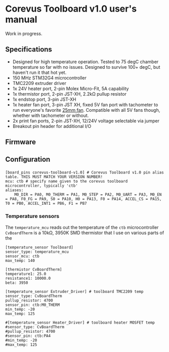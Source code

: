 # Corevus Toolboard v1.0 user's manual

Work in progress.

## Specifications
- Designed for high temperature operation. Tested to 75 degC chamber temperature so far with no issues. Designed to survive 100+ degC, but haven't run it that hot yet.
- 150 MHz STM32G4 microcontroller
- TMC2209 extruder driver
- 1x 24V heater port, 2-pin Molex Micro-Fit, 5A capability
- 1x thermistor port, 2-pin JST-XH, 2.2kΩ pullup resistor  
- 1x endstop port, 3-pin JST-XH
- 1x heater fan port, 3-pin JST XH, fixed 5V fan port with tachometer to run everyone's favorite [25mm fan](https://www.digikey.com/en/products/detail/delta-electronics/ASB02505SHA-AY6B/7491489). Compatible with all 5V fans though, whether with tachometer or without.
- 2x print fan ports, 2-pin JST-XH, 12/24V voltage selectable via jumper
- Breakout pin header for additional I/O



## Firmware



## Configuration




###
```
[board_pins corevus-toolboard-v1.0] # Corevus Toolboard v1.0 pin alias table. THIS MUST MATCH YOUR VERSION NUMBER!
mcu: ctb # specify name given to the corevus toolboard microcontroller, typically 'ctb'
aliases:
    M0_DIR = PA0, M0_THERM = PA1, M0_STEP = PA2, M0_UART = PA3, M0_EN = PA8, F0_FG = PA9, S0 = PA10, H0 = PA13, F0 = PA14, ACCEL_CS = PA15, T0 = PB0, ACCEL_INT1 = PB6, F1 = PB7
```

### Temperature sensors
The `temperature_mcu` reads out the temperature of the `ctb` microcontroller `CvBoardTherm` is a 10kΩ, 3950K SMD thermistor that I use on various parts of the
```
[temperature_sensor Toolboard]
sensor_type: temperature_mcu
sensor_mcu: ctb
max_temp: 140

[thermistor CvBoardTherm]
temperature1: 25.0
resistance1: 10000.0
beta: 3950

[temperature_sensor Extruder_Driver] # toolboard TMC2209 temp
sensor_type: CvBoardTherm
pullup_resistor: 4700
sensor_pin: ctb:M0_THERM
min_temp: -20
max_temp: 125

#[temperature_sensor Heater_Driver] # toolboard heater MOSFET temp
#sensor_type: CvBoardTherm
#pullup_resistor: 4700
#sensor_pin: ctb:PA4
#min_temp: -20
#max_temp: 125
```
